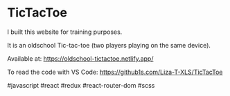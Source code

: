 # TicTacToe

I built this website for training purposes.

It is an oldschool Tic-tac-toe (two players playing on the same device).

Available at: https://oldschool-tictactoe.netlify.app/

To read the code with VS Code: https://github1s.com/Liza-T-XLS/TicTacToe

#javascript #react #redux #react-router-dom #scss
